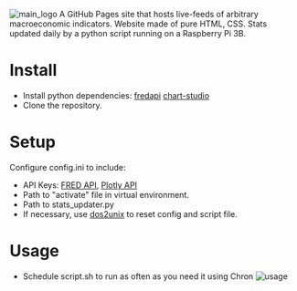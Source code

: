![main_logo](https://github.com/carsonwv/macro-indicator-dashboard/blob/main/MacroDash-logo.png?raw=true)
A GitHub Pages site that hosts live-feeds of arbitrary macroeconomic indicators. 
Website made of pure HTML, CSS. Stats updated daily by a python script running on a Raspberry Pi 3B.

# Install
* Install python dependencies: [fredapi](https://github.com/mortada/fredapi) [chart-studio](https://pypi.org/project/chart-studio/)
* Clone the repository.

# Setup
Configure config.ini to include:
* API Keys: [FRED API](https://research.stlouisfed.org/docs/api/api_key.html), [Plotly API](https://community.plotly.com/t/how-could-i-get-my-api-key/3088)
* Path to "activate" file in virtual environment.
* Path to stats_updater.py
* If necessary, use [dos2unix](https://linux.die.net/man/1/dos2unix) to reset config and script file.

# Usage
* Schedule script.sh to run as often as you need it using Chron
![usage](https://github.com/carsonwv/macro-indicator-dashboard/blob/main/screenshot-cropped.png?raw=true)
